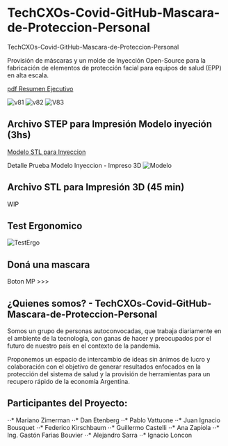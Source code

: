 # TechCXOs-Covid-GitHub-Mascara-de-Proteccion-Personal
 TechCXOs-Covid-GitHub-Mascara-de-Proteccion-Personal
 
Provisión de máscaras y un molde de Inyección Open-Source para la fabricación de elementos de protección facial para equipos de salud (EPP) en alta escala. 

 [pdf Resumen Ejecutivo](https://github.com/TechCXOs-COVID19/TechCXOs-Covid-Mascaras-GitHub/blob/master/Mascaras%20Publico%20TechCXOs%20-%20COVID19%20V2.pdf)

 ![v81](https://github.com/TechCXOs-COVID19/TechCXOs-Covid-Mascaras-GitHub/blob/master/Imagenes/V8%20Final%20(1).jpeg)
 ![v82](https://github.com/TechCXOs-COVID19/TechCXOs-Covid-Mascaras-GitHub/blob/master/Imagenes/V8%20Final%20(2).jpeg) 
 ![V83](https://github.com/TechCXOs-COVID19/TechCXOs-Covid-Mascaras-GitHub/blob/master/Imagenes/V8%20Final%20(3).jpeg)
   
  ## Archivo STEP para Impresión Modelo inyeción (3hs)
 [Modelo STL para Inyeccion](https://github.com/TechCXOs-COVID19/TechCXOs-Covid-Mascaras-GitHub/blob/master/Modelo%20STL/20200404_Faceshield_V5.STEP)
 
 Detalle Prueba Modelo Inyeccion - Impreso 3D
 ![Modelo](https://github.com/TechCXOs-COVID19/TechCXOs-Covid-Mascaras-GitHub/blob/master/Imagenes/Prototipo%20pre%20molde%2002%2004%202020%20(1).jpeg)
 
  ## Archivo STL para Impresión 3D (45 min)
 WIP
 
  ## Test Ergonomico
  ![TestErgo](https://github.com/TechCXOs-COVID19/TechCXOs-Covid-Mascaras-GitHub/blob/master/Imagenes/GIF-2020-04-03-20-41-11.gif)
 
 
 ## Doná una mascara

Boton MP >>>

## ¿Quienes somos? - TechCXOs-Covid-GitHub-Mascara-de-Proteccion-Personal
Somos un grupo de personas autoconvocadas, que trabaja diariamente en el ambiente de la tecnología, con ganas de hacer y preocupados por el futuro de nuestro país en el contexto de la pandemia.

Proponemos un espacio de intercambio de ideas sin ánimos de lucro y colaboración con el objetivo de generar resultados enfocados en la protección del sistema de salud y la provisión de herramientas para un recupero rápido de la economía Argentina.

## Participantes del Proyecto:

⋅⋅* Mariano Zimerman 
⋅⋅* Dan Etenberg
⋅⋅* Pablo Vattuone
⋅⋅* Juan Ignacio Bousquet 
⋅⋅* Federico Kirschbaum
⋅⋅* Guillermo Castelli
⋅⋅* Ana Zapiola
⋅⋅* Ing. Gastón Farias Bouvier
⋅⋅* Alejandro Sarra
⋅⋅* Ignacio Loncon

